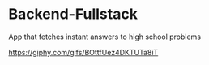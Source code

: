 # Backend-Fullstack
App that fetches instant answers to high school problems

https://giphy.com/gifs/BOttfUez4DKTUTa8iT
